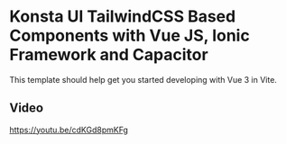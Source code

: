 # Konsta UI TailwindCSS Based Components with Vue JS, Ionic Framework and Capacitor

This template should help get you started developing with Vue 3 in Vite.


Video
------
https://youtu.be/cdKGd8pmKFg
